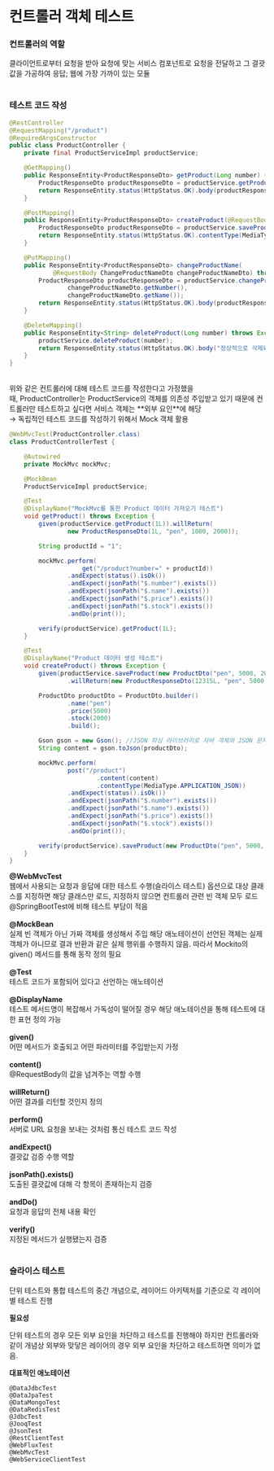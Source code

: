 # 컨트롤러 객체 테스트
### 컨트롤러의 역할
클라이언트로부터 요청을 받아 요청에 맞는 서비스 컴포넌트로 요청을 전달하고 그 결괏값을 가공하여 응답; 웹에 가장 가까이 있는 모듈
<br><br>
### 테스트 코드 작성
```java
@RestController
@RequestMapping("/product")
@RequiredArgsConstructor
public class ProductController {
    private final ProductServiceImpl productService;

    @GetMapping()
    public ResponseEntity<ProductResponseDto> getProduct(Long number) {
        ProductResponseDto productResponseDto = productService.getProduct(number);
        return ResponseEntity.status(HttpStatus.OK).body(productResponseDto);
    }

    @PostMapping()
    public ResponseEntity<ProductResponseDto> createProduct(@RequestBody ProductDto productDto) {
        ProductResponseDto productResponseDto = productService.saveProduct(productDto);
        return ResponseEntity.status(HttpStatus.OK).contentType(MediaType.APPLICATION_JSON).body(productResponseDto);
    }

    @PutMapping()
    public ResponseEntity<ProductResponseDto> changeProductName(
            @RequestBody ChangeProductNameDto changeProductNameDto) throws Exception {
        ProductResponseDto productResponseDto = productService.changeProductName(
                changeProductNameDto.getNumber(),
                changeProductNameDto.getName());
        return ResponseEntity.status(HttpStatus.OK).body(productResponseDto);
    }

    @DeleteMapping()
    public ResponseEntity<String> deleteProduct(Long number) throws Exception {
        productService.deleteProduct(number);
        return ResponseEntity.status(HttpStatus.OK).body("정상적으로 삭제되었습니다.");
    }
}
```
<br>
위와 같은 컨트롤러에 대해 테스트 코드를 작성한다고 가정했을 때, ProductController는 ProductService의 객체를 의존성 주입받고 있기 때문에 컨트롤러만 테스트하고 싶다면 서비스 객체는 **외부 요인**에 해당
<br>→ 독립적인 테스트 코드를 작성하기 위해서 Mock 객체 활용

```java
@WebMvcTest(ProductController.class)
class ProductControllerTest {

    @Autowired
    private MockMvc mockMvc;

    @MockBean
    ProductServiceImpl productService;

    @Test
    @DisplayName("MockMvc를 통한 Product 데이터 가져오기 테스트")
    void getProduct() throws Exception {
        given(productService.getProduct(1L)).willReturn(
                new ProductResponseDto(1L, "pen", 1000, 2000));

        String productId = "1";

        mockMvc.perform(
                    get("/product?number=" + productId))
                .andExpect(status().isOk())
                .andExpect(jsonPath("$.number").exists())
                .andExpect(jsonPath("$.name").exists())
                .andExpect(jsonPath("$.price").exists())
                .andExpect(jsonPath("$.stock").exists())
                .andDo(print());

        verify(productService).getProduct(1L);
    }

    @Test
    @DisplayName("Product 데이터 생성 테스트")
    void createProduct() throws Exception {
        given(productService.saveProduct(new ProductDto("pen", 5000, 2000)))
                .willReturn(new ProductResponseDto(12315L, "pen", 5000, 2000));

        ProductDto productDto = ProductDto.builder()
                .name("pen")
                .price(5000)
                .stock(2000)
                .build();

        Gson gson = new Gson(); //JSON 파싱 라이브러리로 자바 객체와 JSON 문자열 간 변환 지원
        String content = gson.toJson(productDto);

        mockMvc.perform(
                post("/product")
                        .content(content)
                        .contentType(MediaType.APPLICATION_JSON))
                .andExpect(status().isOk())
                .andExpect(jsonPath("$.number").exists())
                .andExpect(jsonPath("$.name").exists())
                .andExpect(jsonPath("$.price").exists())
                .andExpect(jsonPath("$.stock").exists())
                .andDo(print());

        verify(productService).saveProduct(new ProductDto("pen", 5000, 2000));
    }
}
```

**@WebMvcTest**<br>
웹에서 사용되는 요청과 응답에 대한 테스트 수행(슬라이스 테스트)
옵션으로 대상 클래스를 지정하면 해당 클래스만 로드, 지정하지 않으면 컨트롤러 관련 빈 객체 모두 로드
<br>
@SpringBootTest에 비해 테스트 부담이 적음
<br><br>
**@MockBean**<br>
실제 빈 객체가 아닌 가짜 객체를 생성해서 주입
해당 애노테이션이 선언된 객체는 실제 객체가 아니므로 결과 반환과 같은 실제 행위를 수행하지 않음. 따라서 Mockito의 given() 메서드를 통해 동작 정의 필요
<br><br>
**@Test**<br>
테스트 코드가 포함되어 있다고 선언하는 애노테이션
<br><br>
**@DisplayName**<br>
테스트 메서드명이 복잡해서 가독성이 떨어질 경우 해당 애노테이션을 통해 테스트에 대한 표현 정의 가능
<br><br>
**given()**<br>
어떤 메서드가 호출되고 어떤 파라미터를 주입받는지 가정
<br><br>
**content()**<br>
@RequestBody의 값을 넘겨주는 역할 수행
<br><br>
**willReturn()**<br>
어떤 결과를 리턴할 것인지 정의
<br><br>
**perform()**<br>
서버로 URL 요청을 보내는 것처럼 통신 테스트 코드 작성
<br><br>
**andExpect()**<br>
결괏값 검증 수행 역할
<br><br>
**jsonPath().exists()**<br>
도출된 결괏값에 대해 각 항목이 존재하는지 검증
<br><br>
**andDo()**<br>
요청과 응답의 전체 내용 확인
<br><br>
**verify()**<br>
지정된 메서드가 실행됐는지 검증
<br><br>
### 슬라이스 테스트

단위 테스트와 통합 테스트의 중간 개념으로, 레이어드 아키텍처를 기준으로 각 레이어별 테스트 진행

**필요성**

단위 테스트의 경우 모든 외부 요인을 차단하고 테스트를 진행해야 하지만 컨트롤러와 같이 개념상 외부와 맞닿은 레이어의 경우 외부 요인을 차단하고 테스트하면 의미가 없음.

**대표적인 애노테이션**

```
@DataJdbcTest
@DataJpaTest
@DataMongoTest
@DataRedisTest
@JdbcTest
@JooqTest
@JsonTest
@RestClientTest
@WebFluxTest
@WebMvcTest
@WebServiceClientTest
```
